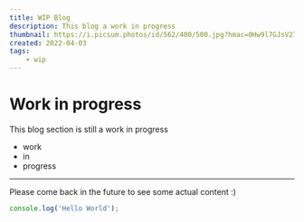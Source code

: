 ```yaml
---
title: WIP Blog
description: This blog a work in progress
thumbnail: https://i.picsum.photos/id/562/400/500.jpg?hmac=0Hw9l7GJsV27jXgHlqSYXY0qjiASHZ7nsRvkGdSJakc
created: 2022-04-03
tags:
    - wip
---
```


# Work in progress

This blog section is still a work in progress

-   work
-   in
-   progress

---

Please come back in the future to see some actual content :)

```js
console.log('Hello World');
```

